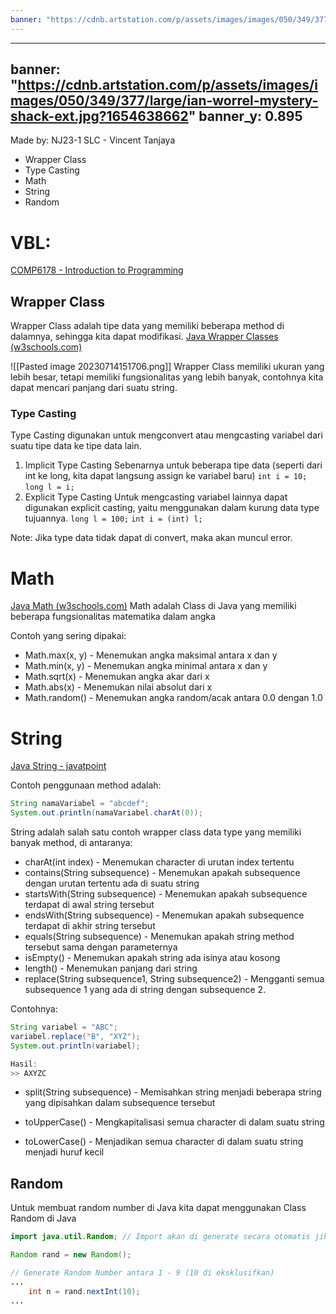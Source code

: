 ```yaml
---
banner: "https://cdnb.artstation.com/p/assets/images/images/050/349/377/large/ian-worrel-mystery-shack-ext.jpg?1654638662"
---
```

---
banner: "https://cdnb.artstation.com/p/assets/images/images/050/349/377/large/ian-worrel-mystery-shack-ext.jpg?1654638662"
banner_y: 0.895
---
Made by: NJ23-1 SLC - Vincent Tanjaya
- Wrapper Class
- Type Casting
- Math
- String
- Random

# VBL:
[COMP6178 - Introduction to Programming](https://binusianorg-my.sharepoint.com/personal/vincent_tanjaya_binus_edu/_layouts/15/guestaccess.aspx?guestaccesstoken=PIbDtimyone4uM1IoB9TYohjBM6tqM7lL8yCT3hQaAw%3D&folderid=2_0878d4078777241399831167de3c83ce5&rev=1&e=0aI3Xt)

## Wrapper Class
Wrapper Class adalah tipe data yang memiliki beberapa method di dalamnya, sehingga kita dapat modifikasi.
[Java Wrapper Classes (w3schools.com)](https://www.w3schools.com/java/java_wrapper_classes.asp)

![[Pasted image 20230714151706.png]]
Wrapper Class memiliki ukuran yang lebih besar, tetapi memiliki fungsionalitas yang lebih banyak, contohnya kita dapat mencari panjang dari suatu string.

### Type Casting
Type Casting digunakan untuk mengconvert atau mengcasting variabel dari suatu tipe data ke tipe data lain.
1. Implicit Type Casting
	Sebenarnya untuk beberapa tipe data (seperti dari int ke long, kita dapat langsung assign ke variabel baru) 
	`int i = 10;`
	`long l = i;`
2. Explicit Type Casting
	Untuk mengcasting variabel lainnya dapat digunakan explicit casting, yaitu menggunakan dalam kurung data type tujuannya.
	`long l = 100;`
	`int i = (int) l;`

Note: Jika type data tidak dapat di convert, maka akan muncul error.


# Math
[Java Math (w3schools.com)](https://www.w3schools.com/java/java_math.asp)
Math adalah Class di Java yang memiliki beberapa fungsionalitas matematika dalam angka

Contoh yang sering dipakai: 
- Math.max(x, y) - Menemukan angka maksimal antara x dan y
- Math.min(x, y) - Menemukan angka minimal antara x dan y
- Math.sqrt(x) - Menemukan angka akar dari x
- Math.abs(x) - Menemukan nilai absolut dari x
- Math.random() - Menemukan angka random/acak antara 0.0 dengan 1.0

# String
[Java String - javatpoint](https://www.javatpoint.com/java-string)

Contoh penggunaan method adalah:
``` java
String namaVariabel = "abcdef";
System.out.println(namaVariabel.charAt(0));
```

String adalah salah satu contoh wrapper class data type yang memiliki banyak method, di antaranya:
- charAt(int index) - Menemukan character di urutan index tertentu
- contains(String subsequence) - Menemukan apakah subsequence dengan urutan tertentu ada di suatu string 
- startsWith(String subsequence) - Menemukan apakah subsequence terdapat di awal string tersebut
- endsWith(String subsequence) - Menemukan apakah subsequence terdapat di akhir string tersebut
- equals(String subsequence) - Menemukan apakah string method tersebut sama dengan parameternya
- isEmpty() - Menemukan apakah string ada isinya atau kosong
- length() - Menemukan panjang dari string
- replace(String subsequence1, String subsequence2) - Mengganti semua subsequence 1 yang ada di string dengan subsequence 2. 


Contohnya:

``` java
String variabel = "ABC";
variabel.replace("B", "XYZ");
System.out.println(variabel);

Hasil:
>> AXYZC
```

- split(String subsequence) - Memisahkan string menjadi beberapa string yang dipisahkan dalam subsequence tersebut

- toUpperCase() - Mengkapitalisasi semua character di dalam suatu string
- toLowerCase() - Menjadikan semua character di dalam suatu string menjadi huruf kecil

## Random
Untuk membuat random number di Java kita dapat menggunakan Class Random di Java

```java
import java.util.Random; // Import akan di generate secara otomatis jika menggunakan autocomplete Random. Jadi tidak perlu ditambahkan secara manual 

Random rand = new Random();

// Generate Random Number antara 1 - 9 (10 di eksklusifkan)
...
	int n = rand.nextInt(10);
...
```

